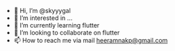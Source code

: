 - 👋 Hi, I’m @skyyygal
- 👀 I’m interested in ...
- 🌱 I’m currently learning flutter
- 💞️ I’m looking to collaborate on flutter
- 📫 How to reach me via mail heeramnakp@gmail.com

<!---
skyyygal/skyyygal is a ✨ special ✨ repository because its `README.md` (this file) appears on your GitHub profile.
You can click the Preview link to take a look at your changes.
--->
